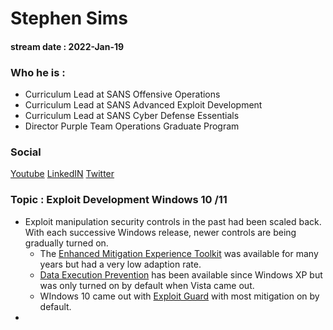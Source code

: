 # Stephen Sims
#### stream date : 2022-Jan-19

### Who he is :
- Curriculum Lead at SANS Offensive Operations
- Curriculum Lead at SANS Advanced Exploit Development
- Curriculum Lead at SANS Cyber Defense Essentials
- Director Purple Team Operations Graduate Program 


### Social
[Youtube](https://www.youtube.com/watch?v=_hsSQKRsUmA&t=233s)
[LinkedIN](https://www.linkedin.com/in/stephen-sims-2788091/)
[Twitter ](https://twitter.com/Steph3nSims)

### Topic : Exploit Development Windows 10 /11
- Exploit manipulation security controls in the past had been scaled back. With each successive Windows release, newer controls are being gradually turned on.
	- The [Enhanced Mitigation Experience Toolkit](https://support.microsoft.com/en-us/topic/emet-mitigations-guidelines-b529d543-2a81-7b5a-d529-84b30e1ecee0) was available for many years but had a very low adaption rate.
	- [Data Execution Prevention](https://docs.microsoft.com/en-us/windows/win32/memory/data-execution-prevention) has been available since Windows XP but was only turned on by default when Vista came out.
	- WIndows 10 came out with [Exploit Guard](https://www.microsoft.com/security/blog/2017/10/23/windows-defender-exploit-guard-reduce-the-attack-surface-against-next-generation-malware/) with most mitigation on by default.
- 
